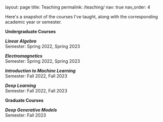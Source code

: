 layout: page
title: Teaching
permalink: /teaching/
nav: true
nav_order: 4

Here's a snapshot of the courses I've taught, along with the corresponding academic year or semester.

**Undergraduate Courses** 

***Linear Algebra*** <br>
Semester: Spring 2022, Spring 2023<br>

***Electromagnetics*** <br>
Semester: Spring 2022, Spring 2023<br>

***Introduction to Machine Learning*** <br>
Semester: Fall 2022, Fall 2023<br>

***Deep Learning*** <br>
Semester: Fall 2022, Fall 2023<br>

**Graduate Courses**

***Deep Generative Models*** <br>
Semester: Fall 2023
